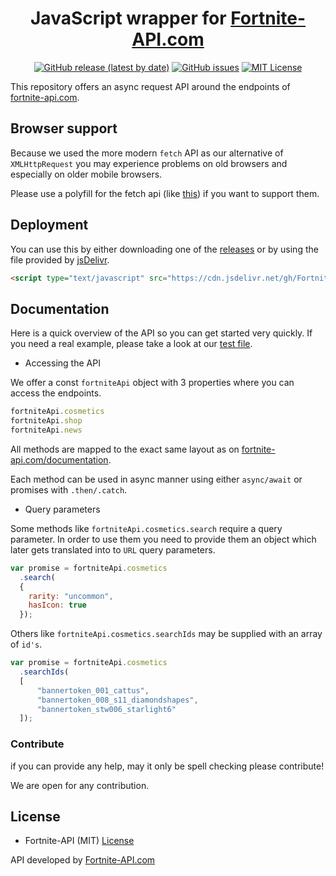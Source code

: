 <div align="center">

# JavaScript wrapper for [Fortnite-API.com](https://fortnite-api.com)

[![GitHub release (latest by date)](https://img.shields.io/github/v/release/Fortnite-API/js-wrapper?logo=github)](https://github.com/Fortnite-API/js-wrapper/releases) [![GitHub issues](https://img.shields.io/github/issues/Fortnite-API/js-wrapper)](https://github.com/Fortnite-API/js-wrapper/issues?logo=github) [![MIT License](https://img.shields.io/github/license/Fortnite-API/js-wrapper)](https://github.com/Fortnite-API/js-wrapper/blob/master/LICENSE)

</div>

This repository offers an async request API around the endpoints of [fortnite-api.com](https://fortnite-api.com).

## Browser support

Because we used the more modern `fetch` API as our alternative of `XMLHttpRequest` you may experience problems on old browsers and especially on older mobile browsers.

Please use a polyfill for the fetch api (like [this](https://github.com/github/fetch)) if you want to support them.

## Deployment

You can use this by either downloading one of the [releases](https://github.com/Fortnite-API/js-wrapper/releases) or by using the file provided by [jsDelivr](https://www.jsdelivr.com).

```html
<script type="text/javascript" src="https://cdn.jsdelivr.net/gh/Fortnite-API/js-wrapper@0.2.0/dist/fortnite-api.min.js"></script>
```

## Documentation

Here is a quick overview of the API so you can get started very quickly.
If you need a real example, please take a look at our [test file](https://github.com/Fortnite-API/js-wrapper/blob/master/test.js).

- Accessing the API

We offer a const `fortniteApi` object with 3 properties where you can access the endpoints.

```js
fortniteApi.cosmetics
fortniteApi.shop
fortniteApi.news
```

All methods are mapped to the exact same layout as on [fortnite-api.com/documentation](https://fortnite-api.com/documentation).

Each method can be used in async manner using either `async/await` or promises with `.then/.catch`.

- Query parameters

Some methods like `fortniteApi.cosmetics.search` require a query parameter.
In order to use them you need to provide them an object which later gets translated into to `URL` query parameters.

```js
var promise = fortniteApi.cosmetics
  .search(
  {
    rarity: "uncommon",
    hasIcon: true
  });
```

Others like `fortniteApi.cosmetics.searchIds` may be supplied with an array of `id's`.

```js
var promise = fortniteApi.cosmetics
  .searchIds(
  [
      "bannertoken_001_cattus",
      "bannertoken_008_s11_diamondshapes",
      "bannertoken_stw006_starlight6"
  ]);
```

### Contribute

if you can provide any help, may it only be spell checking please contribute!

We are open for any contribution.

## License

- Fortnite-API (MIT) [License](https://github.com/Fortnite-API/js-wrapper/blob/master/LICENSE "MIT License")

API developed by [Fortnite-API.com](https://fortnite-api.com/about)
